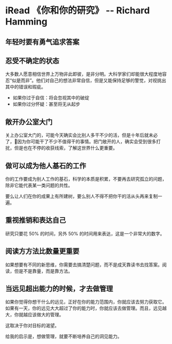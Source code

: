 # iRead 《你和你的研究》 -- Richard Hamming

## 年轻时要有勇气追求答案

## 忍受不确定的状态

大多数人愿意相信世界上万物非此即彼，是非分明。大科学家们却能很大程度地容忍“似是而非”。他们对自己的想法非常自信，但是又能保持足够的警觉，对视挑出其中的错误和瑕疵。

- 如果你过于自信：将会忽视其中的破绽
- 如果你过分怀疑：甚至将无从起步

## 敞开办公室大门

关上办公室大门的，可能今天确实会比别人多干不少的活，但是十年后就未必了，因为你可能干了不少不值得干的事情。把门敞开的人，确实会受到很多打扰，但是也在不停的收获线索，了解这世界什么更重要。

## 做可以成为他人基石的工作

你的工作要成为别人工作的基石，科学的本质是积累，不要再去研究孤立的问题，除非它能代表某一类问题的共性。

要么让人们在你的成果上有所建树，要么别人不得不把你干的活从头再来复制一遍。

## 重视推销和表达自己

研究只要花 50% 的时间，另外 50% 的时间用来表达，这是一个非常大的数字。

## 阅读方方法比数量更重要

如果想要有不同的新思维，你需要去搞清楚问题，而不是成天靠读书去找答案。阅读，但是不是靠量，而是靠方法。

## 当远见超出能力的时候，才去做管理

如果你觉得你想干什么的远见，正好在你的能力范围内，你就应该去努力获取它。如果有一天，你的远见大大超过了你的能力时，你就应该去做管理。而且，远见越大，你就越应该做大的管理。

这取决于你对目标的渴望。

给我的启示是，想做管理，就要不断培养自己的洞见能力。